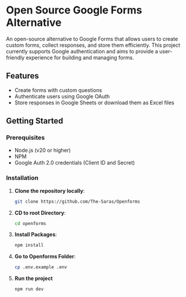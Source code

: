 # Open Source Google Forms Alternative

An open-source alternative to Google Forms that allows users to create custom forms, collect responses, and store them efficiently. This project currently supports Google authentication and aims to provide a user-friendly experience for building and managing forms.

## Features
- Create forms with custom questions
- Authenticate users using Google OAuth
- Store responses in Google Sheets or download them as Excel files

## Getting Started

### Prerequisites
- Node.js (v20 or higher)
- NPM
- Google Auth 2.0 credentials (Client ID and Secret)

### Installation

1. **Clone the repository locally**:
   ```bash
   git clone https://github.com/The-Saras/Openforms

2. **CD to root Directory**:
   ```bash
   cd openforms
3. **Install Packages**:
   ```bash
   npm install

4. **Go to Openforms Folder**:
   ```bash
   cp .env.example .env
5. **Run the project**
   ```bash
   npm run dev
